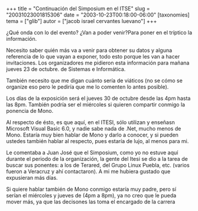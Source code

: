 +++
title = "Continuación del Simposium en el ITSE"
slug = "20031023001815306"
date = "2003-10-23T00:18:00-06:00"
[taxonomies]
tema = ["glib"]
autor = ["jacob israel cervantes luevano"]
+++

¿Qué onda con lo del evento? ¿Van a poder venir?Para poner en el
tríptico la información.

Necesito saber quién más va a venir para obtener su datos y alguna
referencia de lo que vayan a exponer, todo esto porque les van a hacer
invitaciones. Los organizadores me pidieron esta información para mañana
jueves 23 de octubre.
de Sistemas e Informática.

<!-- more -->
También necesito que me digan cuánto sería de viáticos (no se cómo se
organize eso pero le pediría que me lo comenten lo antes posible).

Los días de la exposición será el jueves 30 de octubre desde las 4pm
hasta las 8pm. También podría ser el miércoles si quieren compartir
conmigo la ponencia de Mono.

Al respecto de ésto, es que aquí, en el ITESI, sólo utilizan y enseñasn
Microsoft Visual Basic 6.0, y nadie sabe nada de .Net, mucho menos de
Mono. Estaría muy bien hablar de Mono y darlo a conocer, y si pueden
ustedes también hablar al respecto, pues estaría de lujo, al menos para
mi.

Le comentaba a Juan José que el Simposium, como yo no estuve aquí
durante el periodo de la organización, la gente del Itesi se dio a la
tarea de buscar sus ponentes: a los de Terared, del Grupo Linux Puebla,
etc. (varios fueron a Veracruz y ahí contactaron). A mi me hubiera
gustado que expusieran más días.

Si quiere hablar también de Mono conmigo estaría muy padre, pero sí
serían el miércoles y jueves de (4pm a 8pm), ya no creo que le pueda
mover más, ya que las decisones las toma el encargado de la carrera

